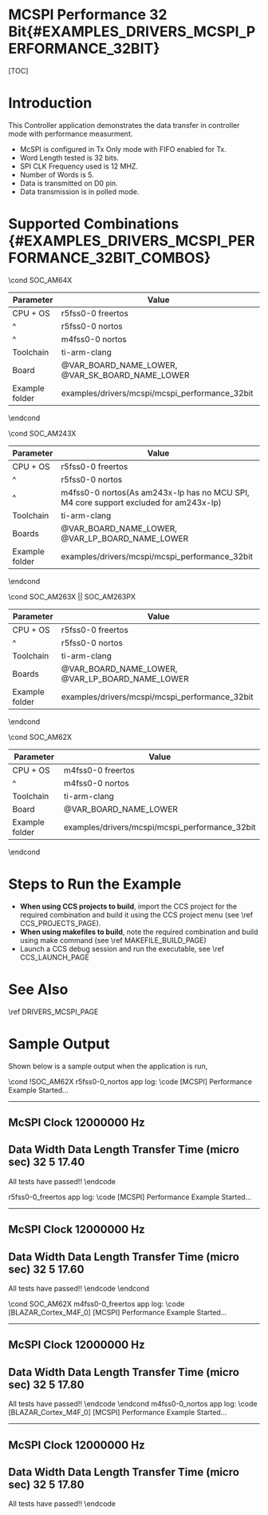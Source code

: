 # MCSPI Performance 32 Bit{#EXAMPLES_DRIVERS_MCSPI_PERFORMANCE_32BIT}

[TOC]

# Introduction

This Controller application demonstrates the
data transfer in controller mode with performance measurment.

- McSPI is configured in Tx Only mode with FIFO enabled for Tx.
- Word Length tested is 32 bits.
- SPI CLK Frequency used is 12 MHZ.
- Number of Words is 5.
- Data is transmitted on D0 pin.
- Data transmission is in polled mode.

# Supported Combinations {#EXAMPLES_DRIVERS_MCSPI_PERFORMANCE_32BIT_COMBOS}

\cond SOC_AM64X

 Parameter      | Value
 ---------------|-----------
 CPU + OS       | r5fss0-0 freertos
 ^              | r5fss0-0 nortos
 ^              | m4fss0-0 nortos
 Toolchain      | ti-arm-clang
 Board          | @VAR_BOARD_NAME_LOWER, @VAR_SK_BOARD_NAME_LOWER
 Example folder | examples/drivers/mcspi/mcspi_performance_32bit

\endcond

\cond SOC_AM243X

 Parameter      | Value
 ---------------|-----------
 CPU + OS       | r5fss0-0 freertos
 ^              | r5fss0-0 nortos
 ^              | m4fss0-0 nortos(As am243x-lp has no MCU SPI, M4 core support excluded for am243x-lp)
 Toolchain      | ti-arm-clang
 Boards         | @VAR_BOARD_NAME_LOWER, @VAR_LP_BOARD_NAME_LOWER
 Example folder | examples/drivers/mcspi/mcspi_performance_32bit

\endcond

\cond SOC_AM263X || SOC_AM263PX

 Parameter      | Value
 ---------------|-----------
 CPU + OS       | r5fss0-0 freertos
 ^              | r5fss0-0 nortos
 Toolchain      | ti-arm-clang
 Boards         | @VAR_BOARD_NAME_LOWER, @VAR_LP_BOARD_NAME_LOWER
 Example folder | examples/drivers/mcspi/mcspi_performance_32bit

\endcond

\cond SOC_AM62X

 Parameter      | Value
 ---------------|-----------
 CPU + OS       | m4fss0-0 freertos
 ^              | m4fss0-0 nortos
 Toolchain      | ti-arm-clang
 Board          | @VAR_BOARD_NAME_LOWER
 Example folder | examples/drivers/mcspi/mcspi_performance_32bit

\endcond
# Steps to Run the Example

- **When using CCS projects to build**, import the CCS project for the required combination
  and build it using the CCS project menu (see \ref CCS_PROJECTS_PAGE).
- **When using makefiles to build**, note the required combination and build using
  make command (see \ref MAKEFILE_BUILD_PAGE)
- Launch a CCS debug session and run the executable, see \ref CCS_LAUNCH_PAGE

# See Also

\ref DRIVERS_MCSPI_PAGE

# Sample Output

Shown below is a sample output when the application is run,

\cond !SOC_AM62X
r5fss0-0_nortos app log:
\code
[MCSPI] Performance Example Started...

----------------------------------------------------------
McSPI Clock 12000000 Hz
----------------------------------------------------------
Data Width      Data Length     Transfer Time (micro sec)
32              5               17.40
----------------------------------------------------------

All tests have passed!!
\endcode

r5fss0-0_freertos app log:
\code
[MCSPI] Performance Example Started...

----------------------------------------------------------
McSPI Clock 12000000 Hz
----------------------------------------------------------
Data Width      Data Length     Transfer Time (micro sec)
32              5               17.60
----------------------------------------------------------

All tests have passed!!
\endcode
\endcond

\cond SOC_AM62X
m4fss0-0_freertos app log:
\code
[BLAZAR_Cortex_M4F_0] [MCSPI] Performance Example Started...

----------------------------------------------------------
McSPI Clock 12000000 Hz
----------------------------------------------------------
Data Width      Data Length     Transfer Time (micro sec)
32              5               17.80
----------------------------------------------------------

All tests have passed!!
\endcode
\endcond
m4fss0-0_nortos app log:
\code
[BLAZAR_Cortex_M4F_0] [MCSPI] Performance Example Started...

----------------------------------------------------------
McSPI Clock 12000000 Hz
----------------------------------------------------------
Data Width      Data Length     Transfer Time (micro sec)
32              5               17.80
----------------------------------------------------------

All tests have passed!!
\endcode

